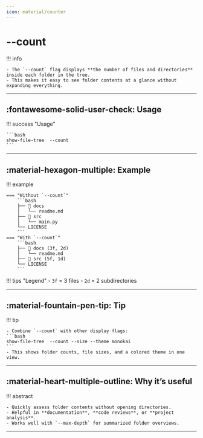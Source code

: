 ```yaml
---
icon: material/counter
---
```


# --count

!!! info 

    - The `--count` flag displays **the number of files and directories** inside each folder in the tree.  
    - This makes it easy to see folder contents at a glance without expanding everything.

---

## :fontawesome-solid-user-check: Usage

!!! success "Usage"

    ```bash
    show-file-tree  --count
    ```

---

## :material-hexagon-multiple: Example

!!! example 

    === "Without `--count`"
        ```bash 
        ├── 📁 docs
        │   └── readme.md
        ├── 📁 src
        │   └── main.py
        └── LICENSE
        ```
    === "With `--count`"
        ```bash
        ├── 📁 docs (3f, 2d)
        │   └── readme.md
        ├── 📁 src (5f, 1d)
        └── LICENSE
        ```

!!! tips "Legend"
    - `3f` = 3 files
    - `2d` = 2 subdirectories

---

## :material-fountain-pen-tip: Tip

!!! tip

    - Combine `--count` with other display flags:
    ```bash 
    show-file-tree  --count --size --theme monokai
    ```
    - This shows folder counts, file sizes, and a colored theme in one view.

---

## :material-heart-multiple-outline: Why it’s useful

!!! abstract

    - Quickly assess folder contents without opening directories.
    - Helpful in **documentation**, **code reviews**, or **project analysis**.
    - Works well with `--max-depth` for summarized folder overviews.

---
